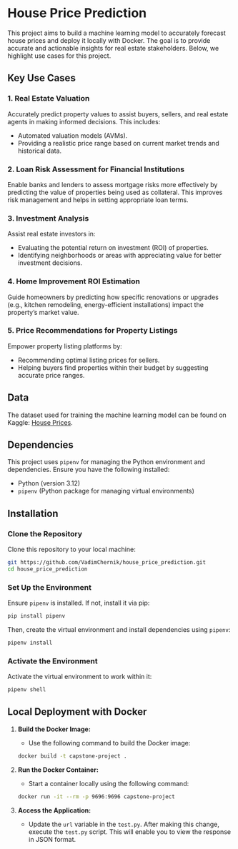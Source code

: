 # House Price Prediction

This project aims to build a machine learning model to accurately forecast house prices and deploy it locally with Docker.
The goal is to provide accurate and actionable insights for real estate stakeholders. Below, we highlight use cases for this project.

## **Key Use Cases**

### 1. **Real Estate Valuation**
Accurately predict property values to assist buyers, sellers, and real estate agents in making informed decisions. This includes:
- Automated valuation models (AVMs).
- Providing a realistic price range based on current market trends and historical data.

### 2. **Loan Risk Assessment for Financial Institutions**
Enable banks and lenders to assess mortgage risks more effectively by predicting the value of properties being used as collateral. This improves risk management and helps in setting appropriate loan terms.

### 3. **Investment Analysis**
Assist real estate investors in:
- Evaluating the potential return on investment (ROI) of properties.
- Identifying neighborhoods or areas with appreciating value for better investment decisions.

### 4. **Home Improvement ROI Estimation**
Guide homeowners by predicting how specific renovations or upgrades (e.g., kitchen remodeling, energy-efficient installations) impact the property’s market value.

### 5. **Price Recommendations for Property Listings**
Empower property listing platforms by:
- Recommending optimal listing prices for sellers.
- Helping buyers find properties within their budget by suggesting accurate price ranges.


## Data

The dataset used for training the machine learning model can be found on Kaggle: [House Prices](https://www.kaggle.com/competitions/house-prices-advanced-regression-techniques/data).


## Dependencies

This project uses `pipenv` for managing the Python environment and dependencies. Ensure you have the following installed:

- Python (version 3.12)
- `pipenv` (Python package for managing virtual environments)

## Installation

### Clone the Repository

Clone this repository to your local machine:

```bash
git https://github.com/VadimChernik/house_price_prediction.git
cd house_price_prediction
```

### Set Up the Environment

Ensure `pipenv` is installed. If not, install it via pip:

```bash
pip install pipenv
```

Then, create the virtual environment and install dependencies using `pipenv`:

```bash
pipenv install
```

### Activate the Environment

Activate the virtual environment to work within it:

```bash
pipenv shell
```


## Local Deployment with Docker

1. **Build the Docker Image:**
   - Use the following command to build the Docker image:
   ```bash
   docker build -t capstone-project .
   ```

2. **Run the Docker Container:**
   - Start a container locally using the following command:
   ```bash
   docker run -it --rm -p 9696:9696 capstone-project
   ```

3. **Access the Application:**
   - Update the `url` variable in the `test.py`. After making this change, execute the `test.py` script. This will enable you to view the response in JSON format.
